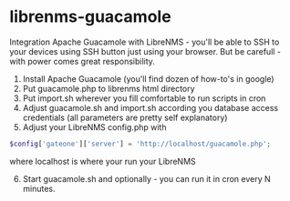 # librenms-guacamole
Integration Apache Guacamole with LibreNMS - you'll be able to SSH to your devices using SSH button just using your browser. But be carefull - with power comes great responsibility. 

1. Install Apache Guacamole (you'll find dozen of how-to's in google)
2. Put guacamole.php to librenms html directory
3. Put import.sh wherever you fill comfortable to run scripts in cron
4. Adjust guacamole.sh and import.sh according you database access credentials (all parameters are pretty self explanatory)
5. Adjust your LibreNMS config.php with
```php
$config['gateone']['server'] = 'http://localhost/guacamole.php';
```
where localhost is where your run your LibreNMS

6. Start guacamole.sh and optionally - you can run it in cron every N minutes.
